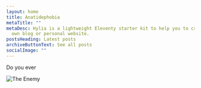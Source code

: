 ```yaml
---
layout: home
title: Anatidephobia
metaTitle: ""
metaDesc: Hylia is a lightweight Eleventy starter kit to help you to create your
  own blog or personal website.
postsHeading: Latest posts
archiveButtonText: See all posts
socialImage: ""
---
```

Do you ever 

![](/images/pexels-aidan-jarrett-660266.jpg "The Enemy")